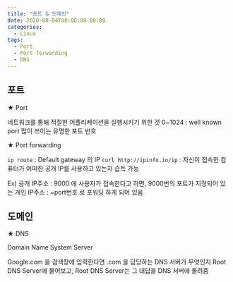 ```yaml
---
title: "포트 & 도메인"
date: 2020-08-04T00:00:00-00:00
categories:
  - Linux
tags:
  - Port
  - Port forwarding
  - DNS
---
```


## 포트

★ Port

네트워크를 통해 적절한 어플리케이션을 실행시키기 위한 것
0~1024 : well known port 많이 쓰이는 유명한 포트 번호

★ Port forwarding

`ip route` :  Default gateway 의 IP
`curl http://ipinfo.io/ip` : 자신이 접속한 컴퓨터가 어떠한 공개 IP를 사용하고 있는지 습득 가능

Ex)
공개 IP주소 : 9000 에 사용자가 접속한다고 하면, 9000번의 포트가 지정되어 있는
개인 IP주소 :  ~port번호 로 포워딩 하게 되어 있음

## 도메인

★ DNS

Domain Name System Server

Google.com 을 검색창에 입력한다면 .com 을 담당하는 DNS 서버가 무엇인지
Root DNS Server에 물어보고, Root DNS Server는 그 대답을 DNS 서버에 돌려줌
